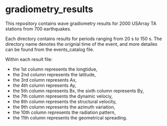 # gradiometry_results

This repository contains wave gradiometry results for 2000 USArray TA stations from 700 earthquakes.

Each directory contains results for periods ranging from 20 s to 150 s. The directory name denotes the orignial time of the event, and more detailes can be found from the events_catalog file.

Within each result file:
* the 1st column represents the longtidue,
* the 2nd column represents the latitude, 
* the 3rd column represents Ax, 
* the 4th column represents Ay, 
* the 5th column represents Bx, the sixth column represents By, 
* the 7th column represents the dynamic velociy, 
* the 8th column represents the structural velocity, 
* the 9th column represents the azimuth variation, 
* the 10th column represents the radiation pattern,
* the 11th column represents the geometrical spreading.
